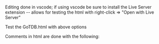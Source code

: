 Editing done in vscode; if using vscode be sure to install the Live Server extension -- allows for testing the html with right-click => "Open with Live Server"

Test the GoTDB.html with above options

Comments in html are done with the following: <!-- I am a comment! -->


